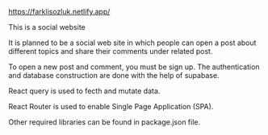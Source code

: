 https://farklisozluk.netlify.app/

This is a social website

It is planned to be a social web site in which people can open a post about different topics and share their comments under related post. 

To open a new post and comment, you must be sign up. The authentication and database construction are done with the help of supabase.

React query is used to fecth and mutate data. 

React Router is used to enable Single Page Application (SPA). 

Other required libraries can be found in package.json file.
